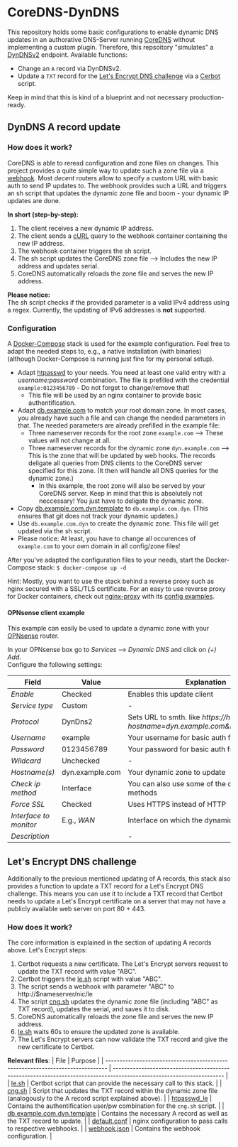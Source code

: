 # CoreDNS-DynDNS

This repository holds some basic configurations to enable dynamic DNS updates in an authorative DNS-Server running [CoreDNS](https://github.com/coredns/coredns) without implementing a custom plugin.
Therefore, this repsoitory "simulates" a [DynDNSv2](https://stackoverflow.com/questions/54039095/dyndns2-protocol-specification) endpoint.
Available functions:
- Change an `A` record via DynDNSv2.
- Update a `TXT` record for the [Let's Encrypt DNS challenge](https://letsencrypt.org/docs/challenge-types/#dns-01-challenge) via a [Cerbot](https://certbot.eff.org/) script.


Keep in mind that this is kind of a blueprint and not necessary production-ready.


## DynDNS A record update

### How does it work?

CoreDNS is able to reread configuration and zone files on changes.
This project provides a quite simple way to update such a zone file via a [webhook](https://github.com/adnanh/webhook).
Most *decent* routers allow to specify a custom URL with basic auth to send IP updates to.
The webhook provides such a URL and triggers an sh script that updates the dynamic zone file and boom - your dynamic IP updates are done.

**In short (step-by-step):**
1. The client receives a new dynamic IP address.
1. The client sends a [cURL](https://curl.se/) query to the webhook container containing the new IP address.
1. The webhook container triggers the sh script.
1. The sh script updates the CoreDNS zone file --> Includes the new IP address and updates serial.
1. CoreDNS automatically reloads the zone file and serves the new IP address.

**Please notice:**  
The sh script checks if the provided parameter is a valid IPv4 address using a regex.
Currently, the updating of IPv6 addresses is **not** supported.


### Configuration

A [Docker-Compose](https://docs.docker.com/compose/) stack is used for the example configuration.
Feel free to adapt the needed steps to, e.g., a native installation (with binaries) (although Docker-Compose is running just fine for my personal setup).

- Adapt [htpasswd](./config/dynamic) to your needs. You need at least one valid entry with a *username:password* combination. The file is prefilled with the credential `example:0123456789` - Do not forget to change/remove that!
    - This file will be used by an nginx container to provide basic authentification.
- Adapt [db.example.com](./config/zones/example.com/db.example.com) to match your root domain zone. In most cases, you already have such a file and can change the needed parameters in that. The needed parameters are already prefilled in the example file:
    - Three nameserver records for the root zone `example.com` --> These values will not change at all.
    - Three nameserver records for the dynamic zone `dyn.example.com` --> This is the zone that will be updated by web hooks. The records deligate all queries from DNS clients to the CoreDNS server specified for this zone. (It then will handle all DNS queries for the dynamic zone.)
        - In this example, the root zone will also be served by your CoreDNS server. Keep in mind that this is absolutely not neccessary! You just have to deligate the dynamic zone.
- Copy [db.example.com.dyn.template](./config/zones/example.com/db.example.com.dyn) to `db.example.com.dyn`. (This ensures that git does not track your dynamic updates.)
- Use `db.example.com.dyn` to create the dynamic zone. This file will get updated via the sh script.
- Please notice: At least, you have to change all occurences of `example.com` to your own domain in all config/zone files!

After you've adapted the configuration files to your needs, start the Docker-Compose stack:
`$ docker-compose up -d`

Hint: Mostly, you want to use the stack behind a reverse proxy such as nginx secured with a SSL/TLS certificate.
For an easy to use reverse proxy for Docker containers, check out [nginx-proxy](https://github.com/nginx-proxy/nginx-proxy) with its [config examples](https://github.com/nginx-proxy/acme-companion/blob/main/docs/Docker-Compose.md).


#### OPNsense client example

This example can easily be used to update a dynamic zone with your [OPNsense](https://opnsense.org/) router.

In your OPNsense box go to *Services* --> *Dynamic DNS* and click on *(+) Add*.  
Configure the following settings:

| Field                  | Value           | Explanation                                                                              |
| ---------------------- | --------------- | ---------------------------------------------------------------------------------------- |
| *Enable*               | Checked         | Enables this update client                                                               |
| *Service type*         | Custom          | -                                                                                        |
| *Protocol*             | DynDns2         | Sets URL to smth. like *https://host/nic/update?hostname=dyn.example.com&myip=192.0.2.1* |
| *Username*             | example         | Your username for basic auth from *htpasswd*                                             |
| *Password*             | 0123456789      | Your password for basic auth from *htpasswd*                                             |
| *Wildcard*             | Unchecked       | -                                                                                        |
| *Hostname(s)*          | dyn.example.com | Your dynamic zone to update                                                              |
| *Check ip method*      | Interface       | You can also use some of the other provided methods                                      |
| *Force SSL*            | Checked         | Uses HTTPS instead of HTTP                                                               |
| *Interface to monitor* | E.g., *WAN*     | Interface on which the dynamic IP occurs                                                 |
| *Description*          |                 | -                                                                                        |


## Let's Encrypt DNS challenge

Additionally to the previous mentioned updating of A records, this stack also provides a function to update a TXT record for a Let's Encrypt DNS challenge.
This means you can use it to include a TXT record that Certbot needs to update a Let's Encrypt certificate on a server that may not have a publicly available web server on port 80 + 443.

### How does it work?

The core information is explained in the section of updating A records above.
Let's Encrypt steps:
1. Certbot requests a new certificate. The Let's Encrypt servers request to update the TXT record with value "ABC".
1. Certbot triggers the [le.sh](./scripts/certbot/le.sh) script with value "ABC".
1. The script sends a webhook with parameter "ABC" to http://$nameserver/nic/le
1. The script [cng.sh](./scripts/cng.sh) updates the dynamic zone file (including "ABC" as TXT record), updates the serial, and saves it to disk.
1. CoreDNS automatically reloads the zone file and serves the new IP address.
1. [le.sh](./scripts/certbot/le.sh) waits 60s to ensure the updated zone is available.
1. The Let's Encrypt servers can now validate the TXT record and give the new certificate to Certbot.

**Relevant files**:
| File                                                                           | Purpose                                                                                                               |
| ------------------------------------------------------------------------------ | --------------------------------------------------------------------------------------------------------------------- |
| [le.sh](./scripts/certbot/le.sh)                                               | Certbot script that can provide the necessary call to this stack.                                                     |
| [cng.sh](./scripts/cng.sh)                                                     | Script that updates the TXT record within the dynamic zone file (analogously to the A record script explained above). |
| [htpasswd_le](./config/dynamic/htpasswd_le)                                    | Contains the authentification user/pw combination for the `cng.sh` script.                                            |
| [db.example.com.dyn.template](./zones/example.com/db.example.com.dyn.template) | Contains the necessary A record as well as the TXT record to update.                                                  |
| [default.conf](./config/dynamic/default.conf)                                  | nginx configuration to pass calls to respective webhooks.                                                             |
| [webhook.json](./config/dynamic/webhook.json)                                  | Contains the webhook configuration.                                                                                   |
